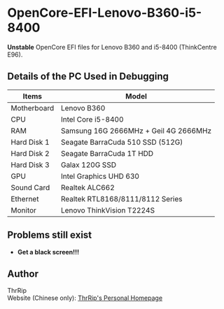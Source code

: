 # OpenCore-EFI-Lenovo-B360-i5-8400
 **Unstable** OpenCore EFI files for Lenovo B360 and i5-8400 (ThinkCentre E96).



## Details of the PC Used in Debugging

| Items       | Model               |
| ----------- | ------------------- |
| Motherboard | Lenovo B360         |
| CPU         | Intel Core i5-8400  |
| RAM         | Samsung 16G 2666MHz + Geil 4G 2666MHz |
| Hard Disk 1 | Seagate BarraCuda 510 SSD (512G) |
| Hard Disk 2 | Seagate BarraCuda 1T HDD |
| Hard Disk 3 | Galax 120G SSD      |
| GPU         | Intel Graphics UHD 630 |
| Sound Card  | Realtek ALC662      |
| Ethernet    | Realtek RTL8168/8111/8112 Series |
| Monitor     | Lenovo ThinkVision T2224S |

## Problems still exist
- **Get a black screen!!!**

## Author
ThrRip  
Website (Chinese only): [ThrRip's Personal Homepage](https://thrrip.space)
